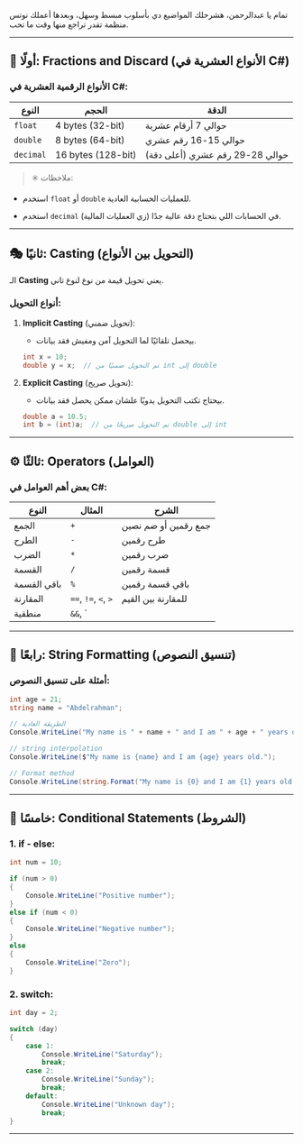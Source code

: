 تمام يا عبدالرحمن، هشرحلك المواضيع دي بأسلوب مبسط وسهل، وبعدها أعملك نوتس منظمة تقدر تراجع منها وقت ما تحب.

---

## 🌟 أولًا: Fractions and Discard (الأنواع العشرية في C#)

### الأنواع الرقمية العشرية في C#:

|النوع|الحجم|الدقة|
|---|---|---|
|`float`|4 bytes (32-bit)|حوالي 7 أرقام عشرية|
|`double`|8 bytes (64-bit)|حوالي 15-16 رقم عشري|
|`decimal`|16 bytes (128-bit)|حوالي 28-29 رقم عشري (أعلى دقة)|

> ✳️ ملاحظات:

- استخدم `float` أو `double` للعمليات الحسابية العادية.
    
- استخدم `decimal` في الحسابات اللي بتحتاج دقة عالية جدًا (زي العمليات المالية).
    

---

## 🎭 ثانيًا: Casting (التحويل بين الأنواع)

الـ **Casting** يعني تحويل قيمة من نوع لنوع تاني.

### أنواع التحويل:

1. **Implicit Casting** (تحويل ضمني):
    
    - بيحصل تلقائيًا لما التحويل آمن ومفيش فقد بيانات.
        
    
    ```csharp
    int x = 10;
    double y = x;  // تم التحويل ضمنيًا من int إلى double
    ```
    
2. **Explicit Casting** (تحويل صريح):
    
    - بيحتاج تكتب التحويل يدويًا علشان ممكن يحصل فقد بيانات.
        
    
    ```csharp
    double a = 10.5;
    int b = (int)a;  // تم التحويل صريحًا من double إلى int
    ```
    

---

## ⚙️ ثالثًا: Operators (العوامل)

### بعض أهم العوامل في C#:

|النوع|المثال|الشرح|
|---|---|---|
|الجمع|`+`|جمع رقمين أو ضم نصين|
|الطرح|`-`|طرح رقمين|
|الضرب|`*`|ضرب رقمين|
|القسمة|`/`|قسمة رقمين|
|باقي القسمة|`%`|باقي قسمة رقمين|
|المقارنة|`==`, `!=`, `<`, `>`|للمقارنة بين القيم|
|منطقية|`&&`, `||

---

## 🧵 رابعًا: String Formatting (تنسيق النصوص)

### أمثلة على تنسيق النصوص:

```csharp
int age = 21;
string name = "Abdelrahman";

// الطريقة العادية
Console.WriteLine("My name is " + name + " and I am " + age + " years old.");

// string interpolation
Console.WriteLine($"My name is {name} and I am {age} years old.");

// Format method
Console.WriteLine(string.Format("My name is {0} and I am {1} years old.", name, age));
```

---

## 🔀 خامسًا: Conditional Statements (الشروط)

### 1. if - else:

```csharp
int num = 10;

if (num > 0)
{
    Console.WriteLine("Positive number");
}
else if (num < 0)
{
    Console.WriteLine("Negative number");
}
else
{
    Console.WriteLine("Zero");
}
```

### 2. switch:

```csharp
int day = 2;

switch (day)
{
    case 1:
        Console.WriteLine("Saturday");
        break;
    case 2:
        Console.WriteLine("Sunday");
        break;
    default:
        Console.WriteLine("Unknown day");
        break;
}
```

---
